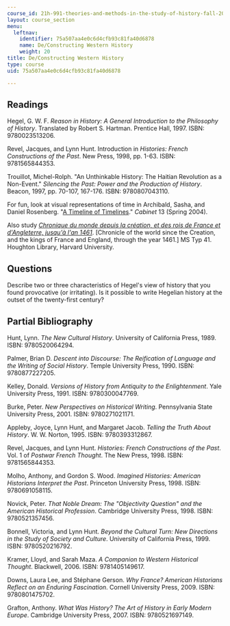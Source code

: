 ```yaml
---
course_id: 21h-991-theories-and-methods-in-the-study-of-history-fall-2010
layout: course_section
menu:
  leftnav:
    identifier: 75a507aa4e0c6d4cfb93c81fa40d6878
    name: De/Constructing Western History
    weight: 20
title: De/Constructing Western History
type: course
uid: 75a507aa4e0c6d4cfb93c81fa40d6878

---
```


Readings
--------

Hegel, G. W. F. _Reason in History: A General Introduction to the Philosophy of History_. Translated by Robert S. Hartman. Prentice Hall, 1997. ISBN: 9780023513206.

Revel, Jacques, and Lynn Hunt. Introduction in _Histories: French Constructions of the Past_. New Press, 1998, pp. 1-63. ISBN: 9781565844353.

Trouillot, Michel-Rolph. "An Unthinkable History: The Haitian Revolution as a Non-Event." _Silencing the Past: Power and the Production of History_. Beacon, 1997, pp. 70-107, 167-176. ISBN: 9780807043110.

For fun, look at visual representations of time in Archibald, Sasha, and Daniel Rosenberg. "[A Timeline of Timelines](http://www.cabinetmagazine.org/issues/13/timelines.php)." _Cabinet_ 13 (Spring 2004).

Also study [_Chronique du monde depuis la création, et des rois de France et d'Angleterre, jusqu'à l'an 1461_](http://pds.lib.harvard.edu/pds/view/3828490). \[Chronicle of the world since the Creation, and the kings of France and England, through the year 1461.\] MS Typ 41. Houghton Library, Harvard University.

Questions
---------

Describe two or three characteristics of Hegel's view of history that you found provocative (or irritating). Is it possible to write Hegelian history at the outset of the twenty-first century?

Partial Bibliography
--------------------

Hunt, Lynn. _The New Cultural History_. University of California Press, 1989. ISBN: 9780520064294.

Palmer, Brian D. _Descent into Discourse: The Reification of Language and the Writing of Social History_. Temple University Press, 1990. ISBN: 9780877227205.

Kelley, Donald. _Versions of History from Antiquity to the Enlightenment_. Yale University Press, 1991. ISBN: 9780300047769.

Burke, Peter. _New Perspectives on Historical Writing_. Pennsylvania State University Press, 2001. ISBN: 9780271021171.

Appleby, Joyce, Lynn Hunt, and Margaret Jacob. _Telling the Truth About History_. W. W. Norton, 1995. ISBN: 9780393312867.

Revel, Jacques, and Lynn Hunt. _Histories: French Constructions of the Past_. Vol. 1 of _Postwar French Thought_. The New Press, 1998. ISBN: 9781565844353.

Molho, Anthony, and Gordon S. Wood. _Imagined Histories: American Historians Interpret the Past_. Princeton University Press, 1998. ISBN: 9780691058115.

Novick, Peter. _That Noble Dream: The "Objectivity Question" and the American Historical Profession_. Cambridge University Press, 1998. ISBN: 9780521357456.

Bonnell, Victoria, and Lynn Hunt. _Beyond the Cultural Turn: New Directions in the Study of Society and Culture_. University of California Press, 1999. ISBN: 9780520216792.

Kramer, Lloyd, and Sarah Maza. _A Companion to Western Historical Thought_. Blackwell, 2006. ISBN: 9781405149617.

Downs, Laura Lee, and Stéphane Gerson. _Why France? American Historians Reflect on an Enduring Fascination_. Cornell University Press, 2009. ISBN: 9780801475702.

Grafton, Anthony. _What Was History? The Art of History in Early Modern Europe_. Cambridge University Press, 2007. ISBN: 9780521697149.